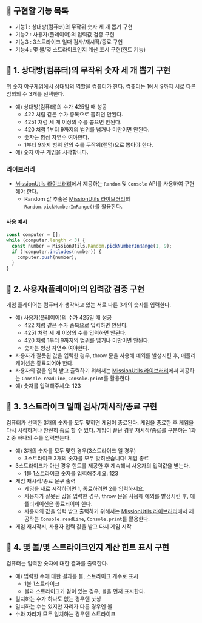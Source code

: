 ## 🚀 구현할 기능 목록

- 기능1 : 상대방(컴퓨터)의 무작위 숫자 세 개 뽑기 구현
- 기능2 : 사용자(플레이어)의 입력값 검증 구현
- 기능3 : 3스트라이크 일때 검사/재시작/종료 구현
- 기능4 : 몇 볼/몇 스트라이크인지 계산 표시 구현(힌트 기능)

## 🚀 1. 상대방(컴퓨터)의 무작위 숫자 세 개 뽑기 구현

위 숫자 야구게임에서 상대방의 역할을 컴퓨터가 한다.
컴퓨터는 1에서 9까지 서로 다른 임의의 수 3개를 선택한다.

- 예) 상대방(컴퓨터)의 수가 425일 때 성공
  - 422 처럼 같은 수가 중복으로 뽑히면 안된다.
  - 4251 처럼 세 개 이상의 수를 뽑으면 안된다.
  - 420 처럼 1부터 9까지의 범위를 넘거나 미만이면 안된다.
  - 숫자는 항상 자연수 여야한다.
  - 1부터 9까지 범위 안의 수를 무작위(랜덤)으로 뽑아야 한다.
- 예) 숫자 야구 게임을 시작합니다.

### 라이브러리

- [MissionUtils 라이브러리](https://github.com/woowacourse-projects/javascript-mission-utils#mission-utils)에서 제공하는 `Random` 및 `Console` API를 사용하여 구현해야 한다.
  - Random 값 추출은 [MissionUtils 라이브러리](https://github.com/woowacourse-projects/javascript-mission-utils#mission-utils)의 `Random.pickNumberInRange()`를 활용한다.

#### 사용 예시

```javascript
const computer = [];
while (computer.length < 3) {
  const number = MissionUtils.Random.pickNumberInRange(1, 9);
  if (!computer.includes(number)) {
    computer.push(number);
  }
}
```

## 🚀 2. 사용자(플레이어)의 입력값 검증 구현

게임 플레이어는 컴퓨터가 생각하고 있는 서로 다른 3개의 숫자를 입력한다.

- 예) 사용자(플레이어)의 수가 425일 때 성공
  - 422 처럼 같은 수가 중복으로 입력하면 안된다.
  - 4251 처럼 세 개 이상의 수를 입력하면 안된다.
  - 420 처럼 1부터 9까지의 범위를 넘거나 미만이면 안된다.
  - 숫자는 항상 자연수 여야한다.
- 사용자가 잘못된 값을 입력한 경우, throw 문을 사용해 예외를 발생시킨 후, 애플리케이션은 종료되어야 한다.
- 사용자의 값을 입력 받고 출력하기 위해서는 [MissionUtils 라이브러리](https://github.com/woowacourse-projects/javascript-mission-utils#mission-utils)에서 제공하는 `Console.readLine`, `Console.print`를 활용한다.
- 예) 숫자를 입력해주세요: 123

## 🚀 3. 3스트라이크 일때 검사/재시작/종료 구현

컴퓨터가 선택한 3개의 숫자를 모두 맞히면 게임이 종료된다.
게임을 종료한 후 게임을 다시 시작하거나 완전히 종료 할 수 있다.
게임이 끝난 경우 재시작/종료를 구분하는 1과 2 중 하나의 수를 입력받는다.

- 예) 3개의 숫자를 모두 맞힌 경우(3스트라이크 일 경우)
  - 3스트라이크 3개의 숫자를 모두 맞히셨습니다! 게임 종료
- 3스트라이크가 아닌 경우 힌트를 제공한 후 계속해서 사용자의 입력값을 받는다.
  - 1볼 1스트라이크 숫자를 입력해주세요: 123
- 게임 재시작/종료 문구 출력
  - 게임을 새로 시작하려면 1, 종료하려면 2를 입력하세요.
  - 사용자가 잘못된 값을 입력한 경우, throw 문을 사용해 예외를 발생시킨 후, 애플리케이션은 종료되어야 한다.
  - 사용자의 값을 입력 받고 출력하기 위해서는 [MissionUtils 라이브러리](https://github.com/woowacourse-projects/javascript-mission-utils#mission-utils)에서 제공하는 `Console.readLine`, `Console.print`를 활용한다.
- 게임 재시작시, 사용자 입력 값을 받고 다시 게임 시작

## 🚀 4. 몇 볼/몇 스트라이크인지 계산 힌트 표시 구현

컴퓨터는 입력한 숫자에 대한 결과를 출력한다.

- 예) 입력한 수에 대한 결과를 볼, 스트라이크 개수로 표시
  - 1볼 1스트라이크
  - 볼과 스트라이크가 같이 있는 경우, 볼을 먼저 표시한다.
- 일치하는 수가 하나도 없는 경우엔 낫싱
- 일치하는 수는 있지만 자리가 다른 경우엔 볼
- 수와 자리가 모두 일치하는 경우엔 스트라이크
